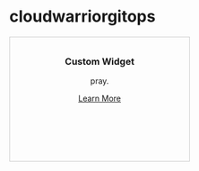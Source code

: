 # cloudwarriorgitops

<div style="width: 300px; height: 200px; border: 1px solid #ccc; text-align: center; padding: 10px;">
    <h3>Custom Widget</h3>
    <p>pray.</p>
    <a href="https://github.com/BIGDADDY5802/cloudwarriorgitops.git/tittiecity.gif" target="tittiecity.gif">Learn More</a>
</div>
